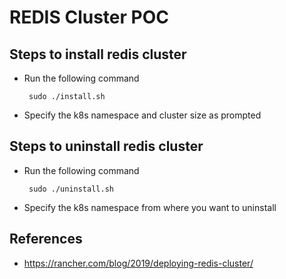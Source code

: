# REDIS Cluster POC

## Steps to install redis cluster
 - Run the following command
   ```
    sudo ./install.sh
   ``` 
 - Specify the k8s namespace and cluster size as prompted

## Steps to uninstall redis cluster
 - Run the following command
   ```
    sudo ./uninstall.sh
   ```
 - Specify the k8s namespace from where you want to uninstall

## References
 - https://rancher.com/blog/2019/deploying-redis-cluster/